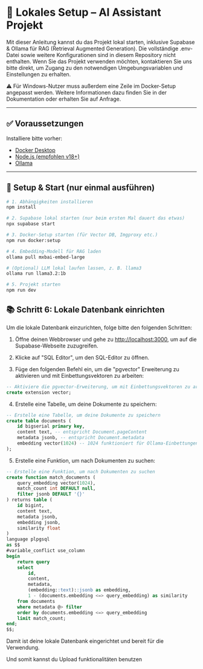 # 🧠 Lokales Setup – AI Assistant Projekt

Mit dieser Anleitung kannst du das Projekt lokal starten, inklusive Supabase & Ollama für RAG (Retrieval Augmented Generation).
Die vollständige .env-Datei sowie weitere Konfigurationen sind in diesem Repository nicht enthalten.
Wenn Sie das Projekt verwenden möchten, kontaktieren Sie uns bitte direkt, um Zugang zu den notwendigen Umgebungsvariablen und Einstellungen zu erhalten.

⚠️ Für Windows-Nutzer muss außerdem eine Zeile im Docker-Setup angepasst werden. Weitere Informationen dazu finden Sie in der Dokumentation oder erhalten Sie auf Anfrage.

---

## ✅ Voraussetzungen

Installiere bitte vorher:

- [Docker Desktop](https://www.docker.com/products/docker-desktop)
- [Node.js (empfohlen v18+)](https://nodejs.org)
- [Ollama](https://ollama.com)

---

## 🚀 Setup & Start (nur einmal ausführen)

```bash
# 1. Abhängigkeiten installieren
npm install

# 2. Supabase lokal starten (nur beim ersten Mal dauert das etwas)
npx supabase start

# 3. Docker-Setup starten (für Vector DB, Imgproxy etc.)
npm run docker:setup

# 4. Embedding-Modell für RAG laden
ollama pull mxbai-embed-large

# (Optional) LLM lokal laufen lassen, z. B. llama3
ollama run llama3.2:1b

# 5. Projekt starten
npm run dev

```

## 📚 Schritt 6: Lokale Datenbank einrichten

Um die lokale Datenbank einzurichten, folge bitte den folgenden Schritten:

1. Öffne deinen Webbrowser und gehe zu [http://localhost:3000](http://localhost:3000), um auf die Supabase-Webseite zuzugreifen.

2. Klicke auf "SQL Editor", um den SQL-Editor zu öffnen.

3. Füge den folgenden Befehl ein, um die "pgvector" Erweiterung zu aktivieren und mit Einbettungsvektoren zu arbeiten:

```sql
-- Aktiviere die pgvector-Erweiterung, um mit Einbettungsvektoren zu arbeiten
create extension vector;
```

4. Erstelle eine Tabelle, um deine Dokumente zu speichern:

```sql
-- Erstelle eine Tabelle, um deine Dokumente zu speichern
create table documents (
    id bigserial primary key,
    content text, -- entspricht Document.pageContent
    metadata jsonb, -- entspricht Document.metadata
    embedding vector(1024) -- 1024 funktioniert für Ollama-Einbettungen, ändere es bei Bedarf
);
```

5. Erstelle eine Funktion, um nach Dokumenten zu suchen:

```sql
-- Erstelle eine Funktion, um nach Dokumenten zu suchen
create function match_documents (
    query_embedding vector(1024),
    match_count int DEFAULT null,
    filter jsonb DEFAULT '{}'
) returns table (
    id bigint,
    content text,
    metadata jsonb,
    embedding jsonb,
    similarity float
)
language plpgsql
as $$
#variable_conflict use_column
begin
    return query
    select
        id,
        content,
        metadata,
        (embedding::text)::jsonb as embedding,
        1 - (documents.embedding <=> query_embedding) as similarity
    from documents
    where metadata @> filter
    order by documents.embedding <=> query_embedding
    limit match_count;
end;
$$;
```

Damit ist deine lokale Datenbank eingerichtet und bereit für die Verwendung.

Und somit kannst du Upload funktionalitäten benutzen
